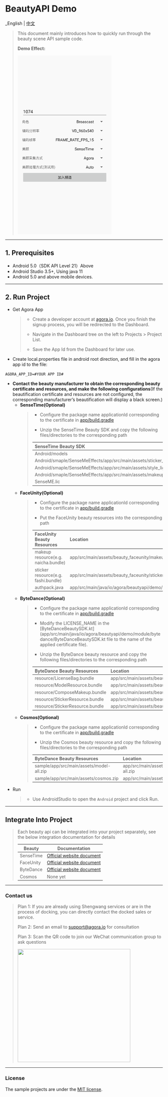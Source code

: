 # BeautyAPI Demo

_English | [中文](README.zh.md)

> This document mainly introduces how to quickly run through the beauty scene API sample code.
> 
> **Demo Effect:**
>
> <img src="imgs/app_page_launch.png" width="300" />
---

## 1. Prerequisites

- Android 5.0（SDK API Level 21）Above
- Android Studio 3.5+, Using java 11
- Android 5.0 and above mobile devices.

---

## 2. Run Project
- Get Agora App
   > - Create a developer account at [agora.io](https://www.agora.io/en/). Once you finish the signup process, you will be redirected to the Dashboard.
   >
   > - Navigate in the Dashboard tree on the left to Projects > Project List.
   > 
   > - Save the App Id from the Dashboard for later use.

- Create local.properties file in android root direction, and fill in the agora app id to the file:

```xml
AGORA_APP_ID=#YOUR APP ID#
```

- **Contact the beauty manufacturer to obtain the corresponding beauty certificate and resources, and make the following configurations**(If the beautification certificate and resources are not configured, the corresponding manufacturer’s beautification will display a black screen.)
   - **SenseTime(Optional)**
      > - Configure the package name applicationId corresponding to the certificate in [app/build.gradle](app/build.gradle)
      >
      > - Unzip the SenseTime Beauty SDK and copy the following files/directories to the corresponding path
      >
      > | SenseTime Beauty SDK                                                 | Location                                                 |
      > |----------------------------------------------------------------------|----------------------------------------------------------|
      > | Android/models                                                       | app/src/main/assets/beauty_sensetime/models              |
      > | Android/smaple/SenseMeEffects/app/src/main/assets/sticker_face_shape | app/src/main/assets/beauty_sensetime/sticker_face_shape  |
      > | Android/smaple/SenseMeEffects/app/src/main/assets/style_lightly      | app/src/main/assets/beauty_sensetime/style_lightly       |
      > | Android/smaple/SenseMeEffects/app/src/main/assets/makeup_lip         | app/src/main/assets/beauty_sensetime/makeup_lip          |
      > | SenseME.lic                                                          | app/src/main/assets/beauty_sensetime/license/SenseME.lic |
   - **FaceUnity(Optional)**
      > - Configure the package name applicationId corresponding to the certificate in [app/build.gradle](app/build.gradle)
      > 
      > - Put the FaceUnity beauty resources into the corresponding path
      >
      > | FaceUnity Beauty Resources          | Location                                                                  |
      > |-------------------------------------|---------------------------------------------------------------------------|
      > | makeup resource(e.g. naicha.bundle) | app/src/main/assets/beauty_faceunity/makeup                               |
      > | sticker resource(e.g. fashi.bundle) | app/src/main/assets/beauty_faceunity/sticker                              |
      > | authpack.java                       | app/src/main/java/io/agora/beautyapi/demo/module/faceunity/authpack.java  |
   - **ByteDance(Optional)**
      > - Configure the package name applicationId corresponding to the certificate in [app/build.gradle](app/build.gradle)
      >
      > - Modify the LICENSE_NAME in the [ByteDanceBeautySDK.kt](app/src/main/java/io/agora/beautyapi/demo/module/bytedance/ByteDanceBeautySDK.kt file to the name of the applied certificate file).
      >
      > - Unzip the ByteDance beauty resource and copy the following files/directories to the corresponding path
      >
      > | ByteDance Beauty Resources      | Location                             |
      > |---------------------------------|--------------------------------------|
      > | resource/LicenseBag.bundle      | app/src/main/assets/beauty_bytedance |
      > | resource/ModelResource.bundle   | app/src/main/assets/beauty_bytedance |
      > | resource/ComposeMakeup.bundle   | app/src/main/assets/beauty_bytedance |
      > | resource/StickerResource.bundle | app/src/main/assets/beauty_bytedance |
      > | resource/StickerResource.bundle | app/src/main/assets/beauty_bytedance |
   - **Cosmos(Optional)**
      > - Configure the package name applicationId corresponding to the certificate in [app/build.gradle](app/build.gradle)
      >
      > - Unzip the Cosmos beauty resource and copy the following files/directories to the corresponding path
      >
      > | ByteDance Beauty Resources                | Location                                         |
      > |-------------------------------------------|--------------------------------------------------|
      > | sample/app/src/main/assets/model-all.zip  | app/src/main/assets/beauty_cosmos/model-all.zip  |
      > | sample/app/src/main/assets/cosmos.zip     | app/src/main/assets/beauty_cosmos/cosmos.zip     |
- Run
   > - Use AndroidStudio to open the `Android` project and click Run.

---

## Integrate Into Project

> Each beauty api can be integrated into your project separately, see the below integration documentation for details
> 
> | Beauty    | Documentation                                                |
> | --------- | ------------------------------------------------------------ |
> | SenseTime | [Official website document](https://doc.shengwang.cn/doc/showroom/android/advanced-features/beauty/sensetime/integrate) |
> | FaceUnity | [Official website document](https://doc.shengwang.cn/doc/showroom/android/advanced-features/beauty/faceunity/integrate) |
> | ByteDance | [Official website document](https://doc.shengwang.cn/doc/showroom/android/advanced-features/beauty/bytedance/integrate) |
> | Cosmos    | None yet                                                     |

---

### Contact us

> Plan 1: If you are already using Shengwang services or are in the process of docking, you can directly contact the docked sales or service.
>
> Plan 2: Send an email to [support@agora.io](mailto:support@agora.io) for consultation
>
> Plan 3: Scan the QR code to join our WeChat communication group to ask questions
>
> <img src="https://download.agora.io/demo/release/SDHY_QA.jpg" width="360" height="360">
---

### License

The sample projects are under the [MIT license](../LICENSE).

